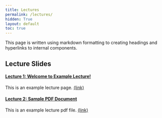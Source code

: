 ```yaml
---
title: Lectures
permalink: /lectures/
hidden: True
layout: default
toc: true
---
```


This page is written using markdown formatting to creating headings and hyperlinks to internal components.

## Lecture Slides

#### [Lecture 1: Welcome to Example Lecture!](/lectures/week-0/)

This is an example lecture page. [(link)](/lectures/week-0/)

#### [Lecture 2: Sample PDF Document](/assets/lecture-pdfs/Lecture2.pdf)

This is an example lecture pdf file. [(link)](/assets/lecture-pdfs/Lecture2.pdf)